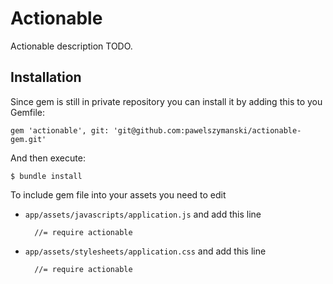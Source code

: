 # Actionable

Actionable description TODO.

## Installation

Since gem is still in private repository you can install it by adding this to you Gemfile:

    gem 'actionable', git: 'git@github.com:pawelszymanski/actionable-gem.git'

And then execute:

    $ bundle install

To include gem file into your assets you need to edit

- `app/assets/javascripts/application.js` and add this line

        //= require actionable

- `app/assets/stylesheets/application.css` and add this line

        //= require actionable

